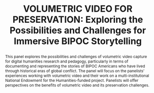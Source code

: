 ---
abstract: This panel explores the possibilities and challenges of volumetric video
  capture for digital humanities research and pedagogy, particularly in terms of documenting
  and representing the stories of BIPOC Americans who have lived through historical
  eras of global conflict. The panel will focus on the panelists’ experiences working
  with volumetric video and their work on a multi-institutional National Endowment
  for the Humanities-funded project. Panelists will offer perspectives on the benefits
  of volumetric video and its preservation challenges.
creators:
- Lischer-Katz, Zack
- Braggs, Rashida K.
- Carter, Bryan
- Bliedung von der Heide, Sven
date: null
document_url: https://www.ideals.illinois.edu/items/128284/bitstreams/428933/data.pdf
grand_parent: iPRES
institutions: []
keywords:
- volumetric video
- immersive media
- digital storytelling
- inclusion
- preservation
landing_page_url: https://hdl.handle.net/2142/121080
language: eng
layout: publication
license: CC-BY 4.0 International
notes_url: null
parent: iPRES 2023
publication_type: paper
size: null
slides_url: https://hdl.handle.net/2142/121686
source_name: iPRES
stream_url: null
title: 'VOLUMETRIC VIDEO FOR PRESERVATION: Exploring the Possibilities and Challenges
  for Immersive BIPOC Storytelling'
year: 2023
---